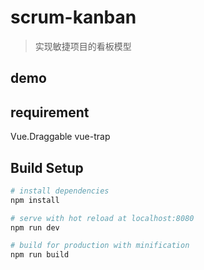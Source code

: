 # scrum-kanban

> 实现敏捷项目的看板模型

## demo


## requirement
Vue.Draggable
vue-trap

## Build Setup

``` bash
# install dependencies
npm install

# serve with hot reload at localhost:8080
npm run dev

# build for production with minification
npm run build
```


